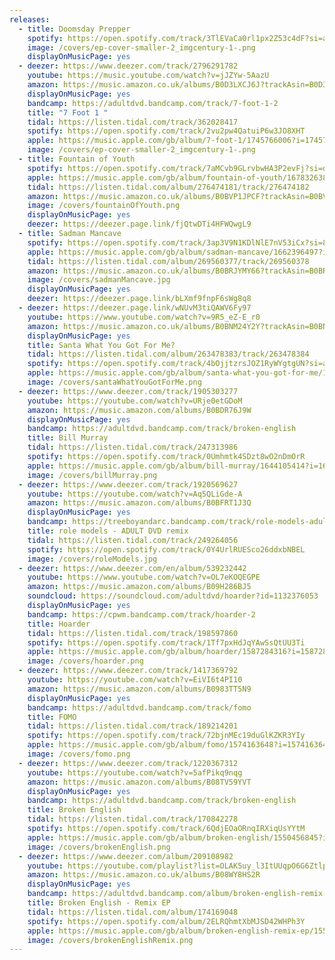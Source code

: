 ```yaml
---
releases:
  - title: Doomsday Prepper
    spotify: https://open.spotify.com/track/3TlEVaCa0rl1px2Z53c4dF?si=a6310e4b80364d74
    image: /covers/ep-cover-smaller-2_imgcentury-1-.png
    displayOnMusicPage: yes
  - deezer: https://www.deezer.com/track/2796291782
    youtube: https://music.youtube.com/watch?v=jJZYw-5AazU
    amazon: https://music.amazon.co.uk/albums/B0D3LXCJ6J?trackAsin=B0D3LZCSLB
    displayOnMusicPage: yes
    bandcamp: https://adultdvd.bandcamp.com/track/7-foot-1-2
    title: "7 Foot 1 "
    tidal: https://listen.tidal.com/track/362028417
    spotify: https://open.spotify.com/track/2vu2pw4QatuiP6w3JO8XHT
    apple: https://music.apple.com/gb/album/7-foot-1/1745766006?i=1745766007&app=music
    image: /covers/ep-cover-smaller-2_imgcentury-1-.png
  - title: Fountain of Youth
    spotify: https://open.spotify.com/track/7aMCvb9GLrvbwHA3P2evFj?si=de3b906e4fed40a3
    apple: https://music.apple.com/gb/album/fountain-of-youth/1678326386?i=1678326387
    tidal: https://listen.tidal.com/album/276474181/track/276474182
    amazon: https://music.amazon.co.uk/albums/B0BVP1JPCF?trackAsin=B0BVPTKMYY
    image: /covers/fountainOfYouth.png
    displayOnMusicPage: yes
    deezer: https://deezer.page.link/fjQtwDTi4HFWQwgL9
  - title: Sadman Mancave
    spotify: https://open.spotify.com/track/3ap3V9N1KDlNlE7nV53iCx?si=8783ef5393f34e0d
    apple: https://music.apple.com/gb/album/sadman-mancave/1662396497?i=1662396498
    tidal: https://listen.tidal.com/album/269560377/track/269560378
    amazon: https://music.amazon.co.uk/albums/B0BRJYMY66?trackAsin=B0BRJYP213
    image: /covers/sadmanMancave.jpg
    displayOnMusicPage: yes
    deezer: https://deezer.page.link/bLXmf9fnpF6sWg8q8
  - deezer: https://deezer.page.link/wNUvM3tiQAWV6Fy97
    youtube: https://www.youtube.com/watch?v=9R5_eZ-E_r0
    amazon: https://music.amazon.co.uk/albums/B0BNM24Y2Y?trackAsin=B0BNLZPMQL
    displayOnMusicPage: yes
    title: Santa What You Got For Me?
    tidal: https://listen.tidal.com/album/263478383/track/263478384
    spotify: https://open.spotify.com/track/4bOjjtzrsJOZ1RyWYgtgUN?si=a9047bb56a13447d
    apple: https://music.apple.com/gb/album/santa-what-you-got-for-me/1657072793?i=1657072794
    image: /covers/santaWhatYouGotForMe.png
  - deezer: https://www.deezer.com/track/1905303277
    youtube: https://youtube.com/watch?v=URje0etGDoM
    amazon: https://music.amazon.com/albums/B0BDR76J9W
    displayOnMusicPage: yes
    bandcamp: https://adultdvd.bandcamp.com/track/broken-english
    title: Bill Murray
    tidal: https://listen.tidal.com/track/247313986
    spotify: https://open.spotify.com/track/0Umhmtk4SDzt8wO2nDmOrR
    apple: https://music.apple.com/gb/album/bill-murray/1644105414?i=1644105415&app=music
    image: /covers/billMurray.png
  - deezer: https://www.deezer.com/track/1920569627
    youtube: https://youtube.com/watch?v=Aq5QLiGde-A
    amazon: https://music.amazon.com/albums/B0BFRT1J3Q
    displayOnMusicPage: yes
    bandcamp: https://treeboyandarc.bandcamp.com/track/role-models-adult-dvd-remix
    title: role models - ADULT DVD remix
    tidal: https://listen.tidal.com/track/249264056
    spotify: https://open.spotify.com/track/0Y4UrlRUESco26ddxbNBEL
    image: /covers/roleModels.jpg
  - deezer: https://www.deezer.com/en/album/539232442
    youtube: https://www.youtube.com/watch?v=OL7eKOQEGPE
    amazon: https://music.amazon.com/albums/B09H286BJ5
    soundcloud: https://soundcloud.com/adultdvd/hoarder?id=1132376053
    displayOnMusicPage: yes
    bandcamp: https://cpwm.bandcamp.com/track/hoarder-2
    title: Hoarder
    tidal: https://listen.tidal.com/track/198597860
    spotify: https://open.spotify.com/track/1Tf7pxHdJqYAwSsQtUU3Ti
    apple: https://music.apple.com/gb/album/hoarder/1587284316?i=1587284317&app=music
    image: /covers/hoarder.png
  - deezer: https://www.deezer.com/track/1417369792
    youtube: https://youtube.com/watch?v=EiVI6t4PI10
    amazon: https://music.amazon.com/albums/B0983TT5N9
    displayOnMusicPage: yes
    bandcamp: https://adultdvd.bandcamp.com/track/fomo
    title: FOMO
    tidal: https://listen.tidal.com/track/189214201
    spotify: https://open.spotify.com/track/72bjnMEc19duGlKZKR3YIy
    apple: https://music.apple.com/gb/album/fomo/1574163648?i=1574163649&app=music
    image: /covers/fomo.png
  - deezer: https://www.deezer.com/track/1220367312
    youtube: https://youtube.com/watch?v=5afPikq9nqg
    amazon: https://music.amazon.com/albums/B08TV59YVT
    displayOnMusicPage: yes
    bandcamp: https://adultdvd.bandcamp.com/track/broken-english
    title: Broken English
    tidal: https://listen.tidal.com/track/170842278
    spotify: https://open.spotify.com/track/6QdjEOaORnqIRXiqUsYYtM
    apple: https://music.apple.com/gb/album/broken-english/1550456845?i=1550456846&app=music
    image: /covers/brokenEnglish.png
  - deezer: https://www.deezer.com/album/209108982
    youtube: https://youtube.com/playlist?list=OLAK5uy_l3ItUUqpO6G6ZtlpQPhnM25RkHJAbWT2g
    amazon: https://music.amazon.co.uk/albums/B08WY8HS2R
    displayOnMusicPage: yes
    bandcamp: https://adultdvd.bandcamp.com/album/broken-english-remix-ep
    title: Broken English - Remix EP
    tidal: https://listen.tidal.com/album/174169048
    spotify: https://open.spotify.com/album/2ELRQhmtXbMJSD42WHPh3Y
    apple: https://music.apple.com/gb/album/broken-english-remix-ep/1554518308?app=music
    image: /covers/brokenEnglishRemix.png
---
```

